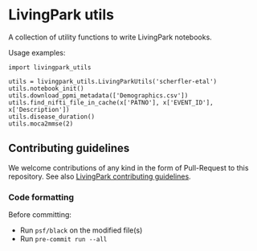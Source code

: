 # LivingPark utils

A collection of utility functions to write LivingPark notebooks.

Usage examples:

```
import livingpark_utils

utils = livingpark_utils.LivingParkUtils('scherfler-etal')
utils.notebook_init()
utils.download_ppmi_metadata(['Demographics.csv'])
utils.find_nifti_file_in_cache(x['PATNO'], x['EVENT_ID'], x['Description'])
utils.disease_duration()
utils.moca2mmse(2)
```

## Contributing guidelines

We welcome contributions of any kind in the form of Pull-Request to this repository.
See also [LivingPark contributing guidelines](https://github.com/LivingPark-MRI/documentation).


### Code formatting

Before committing:
* Run `psf/black` on the modified file(s)
* Run `pre-commit run --all`



